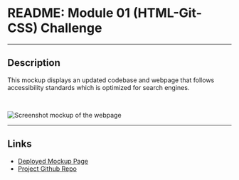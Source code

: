 # README: Module 01 (HTML-Git-CSS) Challenge

---

## Description

  This mockup displays an updated codebase and webpage that follows accessibility standards which is optimized for search engines.

  <p>&nbsp;</p>

![Screenshot mockup of the webpage](./assets/readme/Module-01-Challenge-Preview.png)

---

## Links
* [Deployed Mockup Page](https://josephehayes.github.io/Module-01-Challenge/)
* [Project Github Repo](https://github.com/josephehayes/Module-01-Challenge)
